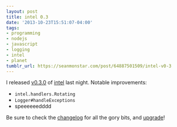 ```yaml
---
layout: post
title: intel 0.3
date: '2013-10-23T15:51:07-04:00'
tags:
- programming
- nodejs
- javascript
- logging
- intel
- planet
tumblr_url: https://seanmonstar.com/post/64887501509/intel-v0-3
---
```

I released [v0.3.0](https://github.com/seanmonstar/intel/releases/tag/v0.3.0) of [intel](http://seanmonstar.github.io/intel) last night. Notable improvements:

- `intel.handlers.Rotating`
- `Logger#handleExceptions`
- speeeeeedddd

Be sure to check the [changelog](https://github.com/seanmonstar/intel/releases/tag/v0.3.0) for all the gory bits, and [upgrade](https://npmjs.org/package/intel)!


